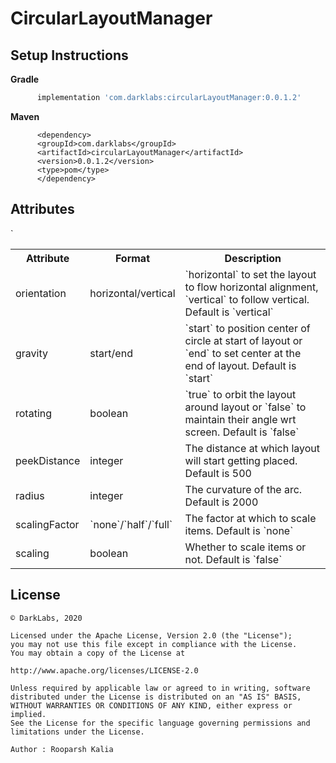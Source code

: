 # CircularLayoutManager

## Setup Instructions

**Gradle**
  ``` gradle
        implementation 'com.darklabs:circularLayoutManager:0.0.1.2'
  ```

**Maven**
  ``` maven
        <dependency>
        <groupId>com.darklabs</groupId>
        <artifactId>circularLayoutManager</artifactId>
        <version>0.0.1.2</version>
        <type>pom</type>
        </dependency>
  ```

  ## Attributes
  <table>
  <th>Attribute</th>
  <th>Format</th>
  <th>Description</th>
  <tr>
  <td>orientation</td>
  <td>horizontal/vertical</td>
  <td>`horizontal` to set the layout to flow horizontal alignment, `vertical` to follow
  vertical. Default is `vertical`</td>
  </tr>
  <tr>
  <td>gravity</td>
  <td>start/end</td>`
  <td>`start` to position center of circle at start of layout or `end` to set center at the end
  of layout. Default is `start`</td>
  </tr>
  <tr>
  <td>rotating</td>
  <td>boolean</td>
  <td>`true` to orbit the layout around layout or `false` to maintain their angle wrt screen.
  Default is `false`</td>
  </tr>
  <tr>
  <td>peekDistance</td>
  <td>integer</td>
  <td>The distance at which layout will start getting placed. Default is 500</td>
  </tr>
  <tr>
  <td>radius</td>
  <td>integer</td>
  <td>The curvature of the arc. Default is 2000</td>
  </tr>
  <tr>
  <td>scalingFactor</td>
  <td>`none`/`half`/`full`</td>
  <td>The factor at which to scale items. Default is `none`</td>
  </tr>
  <tr>
  <td>scaling</td>
  <td>boolean</td>
  <td>Whether to scale items or not. Default is `false`</td>
  </tr>
  </table>




  ## License

  ```
  © DarkLabs, 2020

  Licensed under the Apache License, Version 2.0 (the "License");
  you may not use this file except in compliance with the License.
  You may obtain a copy of the License at

  http://www.apache.org/licenses/LICENSE-2.0

  Unless required by applicable law or agreed to in writing, software
  distributed under the License is distributed on an "AS IS" BASIS,
  WITHOUT WARRANTIES OR CONDITIONS OF ANY KIND, either express or implied.
  See the License for the specific language governing permissions and
  limitations under the License.

  Author : Rooparsh Kalia
  ```
